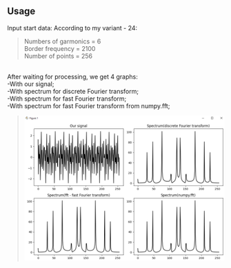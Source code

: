 ## Usage
 Input start data:
According to my variant - 24:
  >Numbers of garmonics = 6
  ><br/>Border frequency = 2100
  ><br/>Number of points = 256

<br/>After waiting for processing, we get 4 graphs:
<br/>-With our signal;
<br/>-With spectrum for discrete Fourier transform;
<br/>-With spectrum for fast Fourier transform;
<br/>-With spectrum for fast Fourier transform from numpy.fft;
>![alt text](https://github.com/ShpylovyiRoman/RTS-lab2/blob/main/result.png)
